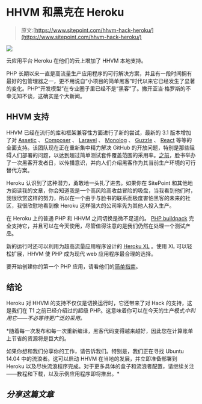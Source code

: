# HHVM 和黑克在 Heroku

> 原文:[https://www.sitepoint.com/hhvm-hack-heroku/](https://www.sitepoint.com/hhvm-hack-heroku/)

![](../Images/fcd5b2c5832a514ab480902c3c1b4b87.png)

云应用平台 Heroku 在他们的云上增加了 HHVM 本地支持。

PHP 长期以来一直是高流量生产应用程序的可行解决方案，并且有一段时间拥有最好的包管理器之一，更不用说自“小项目的简单黑客”时代以来它已经发生了显著的变化。PHP“开发模型”在专业圈子里已经不是“黑客”了。撇开亚当·格罗斯的不幸无知不谈，这确实是个大新闻。

## HHVM 支持

HHVM 已经在流行的库和框架兼容性方面进行了新的尝试，最新的 3.1 版本增加了对 [Assetic](https://www.sitepoint.com/getting-started-assetic) 、 [Composer](https://www.sitepoint.com/php-dependency-management-with-composer) 、 [Laravel](https://www.sitepoint.com/memberships-laravel-cashier) 、 [Monolog](https://www.sitepoint.com/logging-with-psr-3-to-improve-reusability) 、 [Guzzle](https://www.sitepoint.com/guzzle-php-http-client) 、 [React](https://www.sitepoint.com/a-first-look-at-react/) 等等的全面支持。该团队现在正在重新集中精力解决 GitHub 的开放问题，特别是那些阻碍人们部署的问题，以达到超过简单测试套件覆盖范围的采用率。[之前](http://hhvm.com/blog/4685/hack-developer-day-2014-keep-hacking)，脸书举办了一次黑客开发者日，以传播意识，并向人们介绍黑客作为其当前生产环境的可行替代方案。

Heroku 认识到了这种潜力，勇敢地一头扎了进去。如果你在 SitePoint 和其他地方阅读我的文章，你会知道我是一个高风险高收益冒险的吸盘，当我看到他们时，我很欣赏这样的努力，所以在一个由于与脸书的联系而极度害怕黑客的未来的社区，我很欣慰地看到像 Heroku 这样强大的公司率先为其他人投入生产。

在 Heroku 上的普通 PHP 和 HHVM 之间切换是微不足道的。 [PHP buildpack](https://github.com/heroku/heroku-buildpack-php) 完全支持它，并且可以在今天使用，尽管值得注意的是我们仍然在处理一个测试产品。

新的运行时还可以利用为超高流量应用程序设计的 [Heroku XL](https://blog.heroku.com/archives/2014/2/3/heroku-xl) 。使用 XL 可以轻松扩展，HHVM 使 PHP 成为现代 web 应用程序最合理的选择。

要开始创建你的第一个 PHP 应用，请看他们的[简单指南](https://blog.heroku.com/archives/2014/4/29/introducing_the_new_php_on_heroku#getting-started)。

## 结论

Heroku 对 HHVM 的支持不仅仅是切换运行时，它还带来了对 Hack 的支持，这是我们在 T1 之前已经介绍过的超级 PHP。这意味着你可以在今天的生产模式*中利用它——不必等待更广泛的采用。*

 *随着每一次发布和每一次重新编译，黑客代码变得越来越好，因此您在计算账单上节省的资源将是巨大的。

如果你想和我们分享你的工作，请告诉我们。特别是，我们正在寻找 Ubuntu 14.04 中的流浪者。这可以启动 HHVM 在当地的发展，并立即准备部署到 Heroku 以及尽快流浪程序完成。对于更多具体的盒子和流浪者配置，请继续关注——教程和下载，以及示例应用程序即将推出。* 

## *分享这篇文章*
